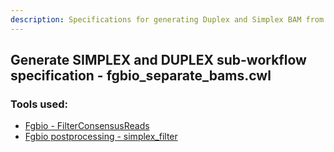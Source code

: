 ```yaml
---
description: Specifications for generating Duplex and Simplex BAM from Unfiltered BAM
---
```


## Generate SIMPLEX and DUPLEX sub-workflow specification - fgbio_separate_bams.cwl

### Tools used:

* [Fgbio - FilterConsensusReads](https://msk-access.gitbook.io/command-line-tools-cwl/fgbio/fgbio_filter_consensus_reads_1.2.0)
* [Fgbio postprocessing - simplex_filter](https://msk-access.gitbook.io/command-line-tools-cwl/fgbio/fgbio_postprocessing_simplex_filter_0.1.8)
